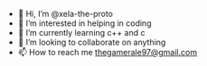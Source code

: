 - 👋 Hi, I’m @xela-the-proto
- 👀 I’m interested in helping in coding
- 🌱 I’m currently learning c++ and c
- 💞️ I’m looking to collaborate on anything
- 📫 How to reach me thegamerale97@gmail.com

<!---
xela-the-proto/xela-the-proto is a ✨ special ✨ repository because its `README.md` (this file) appears on your GitHub profile.
You can click the Preview link to take a look at your changes.
--->
